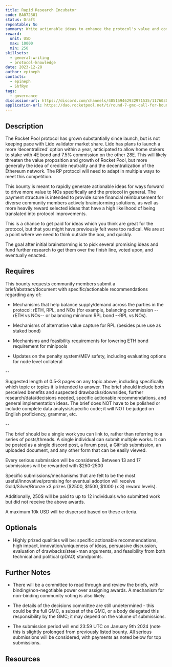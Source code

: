 ```yaml
---
title: Rapid Research Incubator
code: BA072301
status: Draft
repeatable: No
summary: Write actionable ideas to enhance the protocol's value and competitiveness against Ethereum threats such as Lido.
reward: 
  unit: USD
  max: 10000
  min: 250
skillsets:
  - general-writing
  - protocol-knowledge
date: 2023-12-28
author: epineph
contacts:
  - epineph
  - ShfRyn
tags: 
  - governance
discussion-url: https://discord.com/channels/405159462932971535/1176030152203972628
application-url: https://dao.rocketpool.net/t/round-7-gmc-call-for-bounty-applications-deadline-is-december-10/2422/2
---
```


## Description
The Rocket Pool protocol has grown substantially since launch, but is not keeping pace with Lido validator market share. Lido has plans to launch a more ‘decentralized’ option within a year, anticipated to allow home stakers to stake with 4E bond and 7.5% commission on the other 28E. This will likely threaten the value proposition and growth of Rocket Pool, but more generally the idea of credible neutrality and the decentralization of the Ethereum network. The RP protocol will need to adapt in multiple ways to meet this competition.

This bounty is meant to rapidly generate actionable ideas for ways forward to drive more value to NOs specifically and the protocol in general. The payment structure is intended to provide some financial reimbursement for diverse community members actively brainstorming solutions, as well as more heavily reward selected ideas that have a high likelihood of being translated into protocol improvements.

This is a chance to get paid for ideas which you think are great for the protocol, but that you might have previously felt were too radical. We are at a point where we need to think outside the box, and quickly.

The goal after initial brainstorming is to pick several promising ideas and fund further research to get them over the finish line, voted upon, and eventually enacted.

## Requires
This bounty requests community members submit a brief/abstract/document with specific/actionable recommendations regarding any of:

- Mechanisms that help balance supply/demand across the parties in the protocol: rETH, RPL, and NOs (for example, balancing commission --rETH vs NOs-- or balancing minimum RPL bond --RPL vs NOs).

- Mechanisms of alternative value capture for RPL (besides pure use as staked bond)

- Mechanisms and feasibility requirements for lowering ETH bond requirement for minipools

- Updates on the penalty system/MEV safety, including evaluating options for node level collateral

--

Suggested length of 0.5-3 pages on any topic above, including specifically which topic or topics it is intended to answer. The brief should include both perceived benefits and suspected drawbacks/downsides, further research/data/decisions needed, specific actionable recommendations, and general implementation ideas. The brief does NOT have to be polished or include complete data analysis/specific code; it will NOT be judged on English proficiency, grammar, etc.

--

The brief should be a single work you can link to, rather than referring to a series of posts/threads. A single individual can submit multiple works. It can be posted as a single discord post, a forum post, a GitHub submission, an uploaded document, and any other form that can be easily viewed.

Every serious submission will be considered. Between 13 and 17 submissions will be rewarded with $250-2500

Specific submissions/mechanisms that are felt to be the most useful/innovative/promising for eventual adoption will receive Gold/Silver/Bronze x3 prizes ($2500, $1500, $1000 (x 3) reward levels).

Additionally, 250$ will be paid to up to 12 individuals who submitted work but did not receive the above awards.

A maximum 10k USD will be dispersed based on these criteria.

## Optionals
- Highly prized qualities will be: specific actionable recommendations, high impact, innovation/uniqueness of ideas, persuasive discussion, evaluation of drawbacks/steel-man arguments, and feasibility from both technical and political (pDAO) standpoints.

## Further Notes
- There will be a committee to read through and review the briefs, with binding/non-negotiable power over assigning awards. A mechanism for non-binding community voting is also likely.

- The details of the decisions committee are still undetermined - this could be the full GMC, a subset of the GMC, or a body delegated this responsibility by the GMC; it may depend on the volume of submissions.

- The submission period will end 23:59 UTC on January 9th 2024 (note this is slightly prolonged from previously listed bounty. All serious submissions will be considered, with payments as noted below for top submissions.

## Resources